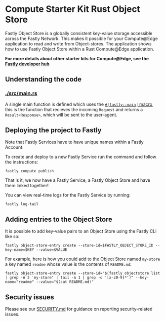 # Compute Starter Kit Rust Object Store

Fastly Object Store is a globally consistent key-value storage accessible across the Fastly Network. This makes it possible for your Compute@Edge application to read and write from Object-stores. The application shows how to use Fastly Object Store within a Rust Compute@Edge application.

**For more details about other starter kits for Compute@Edge, see the [Fastly developer hub](https://developer.fastly.com/solutions/starters)**

## Understanding the code

### [./src/main.rs](./src/main.rs)

A single main function is defined which uses the [`#[fastly::main]` macro](https://docs.rs/fastly/latest/fastly/attr.main.html), this is the function that recieves the incoming `Request` and returns a `Result<Response>`, which will be sent to the user-agent.

## Deploying the project to Fastly

Note that Fastly Services have to have unique names within a Fastly Account.

To create and deploy to a new Fastly Service run the command and follow the instructions:

```shell
fastly compute publish
```

That is it, we now have a Fastly Service, a Fastly Object Store and have them linked together!

You can view real-time logs for the Fastly Service by running:
```shell
fastly log-tail
```

## Adding entries to the Object Store

It is possible to add key-value pairs to an Object Store using the Fastly CLI like so:
```shell
fastly object-store-entry create --store-id=$FASTLY_OBJECT_STORE_ID --key-name=$KEY --value=$VALUE
```

For example, here is how you could add to the Object Store named `my-store` a key named `readme` whose value is the contents of `README.md`:
```shell
fastly object-store-entry create --store-id="$(fastly objectstore list | grep -A 3 'my-store' | tail -n 1 | grep -o '[a-z0-9]*')" --key-name="readme" --value="$(cat README.md)"
```

## Security issues

Please see our [SECURITY.md](SECURITY.md) for guidance on reporting security-related issues.
